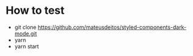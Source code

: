 # How to test

* git clone https://github.com/mateusdeitos/styled-components-dark-mode.git
* yarn
* yarn start
